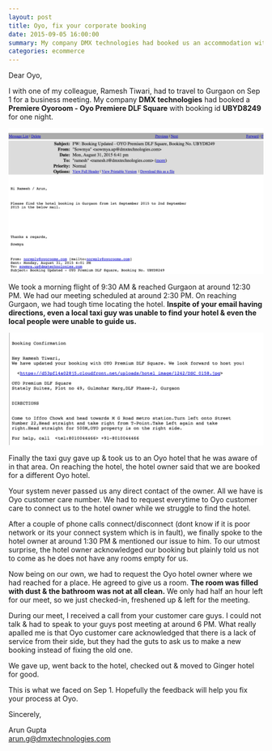 ```yaml
---
layout: post
title: Oyo, fix your corporate booking
date: 2015-09-05 16:00:00
summary: My company DMX technologies had booked us an accommodation with **Oyo Premiere DLF Square**. On reaching Gurgaon 3 hours prior to our meeting, the hotel owner refused to give us rooms & we had to find a new hotel. 
categories: ecommerce
---
```


Dear Oyo, 

  I with one of my colleague, Ramesh Tiwari, had to travel to Gurgaon on Sep 1 for a business meeting. My company **DMX technologies** had booked a **Premiere Oyoroom - Oyo Premiere DLF Square** with booking id **UBYD8249** for one night.

![Oyo Booking](/images/oyo-booking-screenshot.png)

 We took a morning flight of 9:30 AM & reached Gurgaon at around 12:30 PM. We had our meeting scheduled at around 2:30 PM. On reaching Gurgaon, we had tough time locating the hotel. **Inspite of your email having directions, even a local taxi guy was unable to find your hotel & even the local people were unable to guide us.**  

 ![Oyo hotel directions](/images/oyo-hotel-direction.png)

 Finally the taxi guy gave up & took us to an Oyo hotel that he was aware of in that area. On reaching the hotel, the hotel owner said that we are booked for a different Oyo hotel. 

 Your system never passed us any direct contact of the owner. All we have is Oyo customer care number. We had to request everytime to Oyo customer care to connect us to the hotel owner while we struggle to find the hotel. 
 
 After a couple of phone calls connect/disconnect (dont know if it is poor network or its your connect system which is in fault), we finally spoke to the hotel owner at around 1:30 PM & mentioned our issue to him. To our utmost surprise, the hotel owner acknowledged our booking but plainly told us not to come as he does not have any rooms empty for us. 

 Now being on our own, we had to request the Oyo hotel owner where we had reached for a place. He agreed to give us a room. **The room was filled with dust & the bathroom was not at all clean.** We only had half an hour left for our meet, so we just checked-in, freshened up & left for the meeting. 

During our meet, I received a call from your customer care guys. I could not talk & had to speak to your guys post meeting at around 6 PM. What really apalled me is that Oyo customer care acknowledged that there is a lack of service from their side, but they had the guts to ask us to make a new booking instead of fixing the old one. 

We gave up, went back to the hotel, checked out & moved to Ginger hotel for good. 

This is what we faced on Sep 1. Hopefully the feedback will help you fix your process at Oyo.

Sincerely,

Arun Gupta<br/>
arun.g@dmxtechnologies.com<br/>
